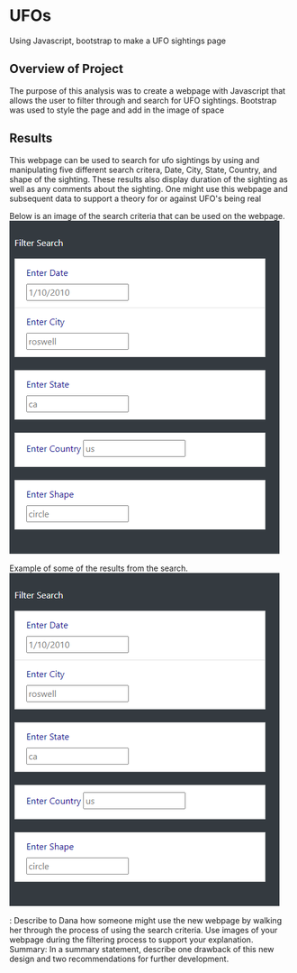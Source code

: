 # UFOs
Using Javascript, bootstrap to make a UFO sightings page

## Overview of Project 
The purpose of this analysis was to create a webpage with Javascript that allows the user to filter through and search for UFO sightings. Bootstrap was used to style the page and add in the image of space

## Results

This webpage can be used to search for ufo sightings by using and manipulating five different search critera, Date, City, State, Country, and shape of the sighting. These results also display duration of the sighting as well as any comments about the sighting. One might use this webpage and subsequent data to support a theory for or against UFO's being real

Below is an image of the search criteria that can be used on the webpage. 
![pic1](https://github.com/Klubbers0/UFOs/blob/35d8d2e3e5d0a58fcf49b7ac7b06c0d55e3db6a2/static/images/search%20criteria.PNG)

Example of some of the results from the search. 
![pic1](https://github.com/Klubbers0/UFOs/blob/35d8d2e3e5d0a58fcf49b7ac7b06c0d55e3db6a2/static/images/search%20criteria.PNG)

: Describe to Dana how someone might use the new webpage by walking her through the process of using the search criteria. Use images of your webpage during the filtering process to support your explanation.
Summary: In a summary statement, describe one drawback of this new design and two recommendations for further development.



